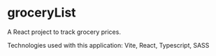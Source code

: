 # groceryList
A React project to track grocery prices.

Technologies used with this application:
Vite, React, Typescript, SASS
